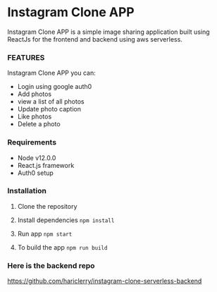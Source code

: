 # Instagram Clone APP

 Instagram Clone APP is a simple image sharing application built using ReactJs for the frontend and backend using aws serverless.

### FEATURES

Instagram Clone APP you can:
* Login using google auth0
* Add photos
* view a list of all photos
* Update photo caption
* Like photos
* Delete a photo

### Requirements
* Node v12.0.0
* React.js framework
* Auth0 setup

### Installation

1. Clone the repository

2. Install dependencies
  ```npm install```

3. Run app
 ```npm start```

4. To build the app
 ```npm run build```


### Here is the backend repo
https://github.com/hariclerry/instagram-clone-serverless-backend

